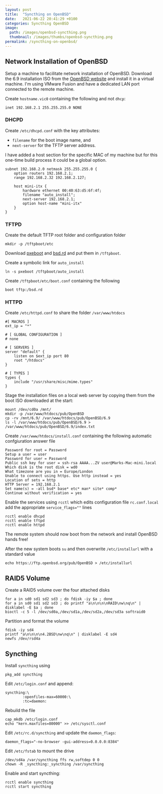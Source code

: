 ```yaml
---
layout: post
title:  "Syncthing on OpenBSD"
date:   2021-06-22 20:41:29 +0100
categories: Syncthing OpenBSD
image:
  path: /images/openbsd-syncthing.png
  thumbnail: /images/thumbs/openbsd-syncthing.png
permalink: /syncthing-on-openbsd/
---
```


## Network Installation of OpenBSD

Setup a machine to facilitate network installation of OpenBSD.  Download the 6.9 installation ISO from the [OpenBSD website](https://www.openbsd.org/faq/faq4.html#Download) and install it in a virtual machine.  I'm using VMware Fusion and have a dedicated LAN port connected to the remote machine.

Create `hostname.vic0` containing the following and not `dhcp`:

    inet 192.168.2.1 255.255.255.0 NONE

### DHCPD

Create `/etc/dhcpd.conf` with the key attributes:

* `filename` for the boot image name, and
* `next-server` for the TFTP server address.

I have added a host section for the specific MAC of my machine but for this one-time build process it could be a global option.

    subnet 192.168.2.0 netmask 255.255.255.0 {
        option routers 192.168.2.1;
        range 192.168.2.32 192.168.2.127;
        
        host mini-itx {
            hardware ethernet 00:40:63:d5:6f:4f;
            filename "auto_install";
            next-server 192.168.2.1;
            option host-name "mini-itx"
        }
    }

### TFTPD

Create the default TFTP root folder and configuration folder

    mkdir -p /tftpboot/etc

Download [pxeboot](http://ftp.openbsd.org/pub/OpenBSD/6.9/i386/pxeboot) and [bsd.rd](http://ftp.openbsd.org/pub/OpenBSD/6.9/i386/bsd.rd) and put them in `/tftpboot`.

Create a symbolic link for `auto_install`

    ln -s pxeboot /tftpboot/auto_install

Create `/tftpboot/etc/boot.conf` containing the following

    boot tftp:/bsd.rd

### HTTPD

Create `/etc/httpd.conf` to share the folder `/var/www/htdocs`

    #[ MACROS ]
    ext_ip = "*"
    
    # [ GLOBAL CONFIGURATION ]
    # none
    
    # [ SERVERS ]
    server "default" {
        listen on $ext_ip port 80
        root "/htdocs"
    }
    
    # [ TYPES ]
    types {
        include "/usr/share/misc/mime.types"
    }

Stage the installation files on a local web server by copying them from the boot ISO downloaded at the start:

    mount /dev/cd0a /mnt/
    mkdir -p /var/www/htdocs/pub/OpenBSD
    cp -rv /mnt/6.9/ /var/www/htdocs/pub/OpenBSD/6.9
    ls -l /var/www/htdocs/pub/OpenBSD/6.9 > /var/www/htdocs/pub/OpenBSD/6.9/index.txt

Create `/var/www/htdocs/install.conf` containing the following automatic confgiuration answer file

    Password for root = Password
    Setup a user = user
    Password for user = Password
    Public ssh key for user = ssh-rsa AAAA...ZV user@Marks-Mac-mini.local
    Which disk is the root disk = wd0
    What timezone are you in = Europe/London
    Unable to connect using https. Use http instead = yes
    Location of sets = http
    HTTP Server = 192.168.2.1
    Set name(s) = -all bsd* base* etc* man* site* comp*
    Continue without verification = yes

Enable the services using `rcctl` which edits configuration file `rc.conf.local` add the appropriate `service_flags=""` lines

    rcctl enable dhcpd
    rcctl enable tftpd
    rcctl enable httpd

The remote system should now boot from the network and install OpenBSD hands free!

After the new system boots `su` and then overwrite `/etc/installurl` with a standard value

    echo https://ftp.openbsd.org/pub/OpenBSD > /etc/installurl

## RAID5 Volume

Create a RAID5 volume over the four attached disks

    for a in sd0 sd1 sd2 sd3 ; do fdisk -iy $a ; done
    for a in sd0 sd1 sd2 sd3 ; do printf "a\n\n\n\nRAID\nw\nq\n" | disklabel -E $a ; done
    bioctl -c 5 -l /dev/sd0a,/dev/sd1a,/dev/sd2a,/dev/sd3a softraid0

Partition and format the volume

    fdisk -iy sd4
    printf "a\n\n\n\n4.2BSD\nw\nq\n" | disklabel -E sd4
    newfs /dev/rsd4a 

## Syncthing

Install `syncthing` using

    pkg_add syncthing

Edit `/etc/login.conf` and append:

    syncthing:\
            :openfiles-max=60000:\ 
            :tc=daemon:

Rebuild the file

    cap_mkdb /etc/login.conf
    echo "kern.maxfiles=80000" >> /etc/sysctl.conf

Edit `/etc/rc.d/syncthing` and update the `daemon_flags`:

    daemon_flags="-no-browser -gui-address=0.0.0.0:8384"

Edit `/etc/fstab` to mount the drive

    /dev/sd4a /var/syncthing ffs rw,softdep 0 0
    chown -R _syncthing:_syncthing /var/syncthing

Enable and start syncthing:

    rcctl enable syncthing
    rcctl start syncthing
